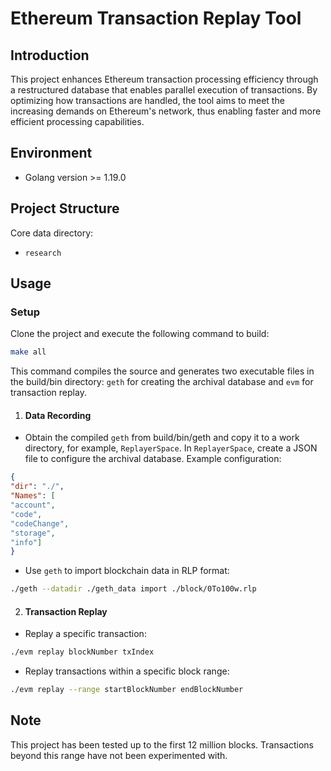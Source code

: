 # Ethereum Transaction Replay Tool

## Introduction
This project enhances Ethereum transaction processing efficiency through a restructured database that enables parallel execution of transactions. By optimizing how transactions are handled, the tool aims to meet the increasing demands on Ethereum's network, thus enabling faster and more efficient processing capabilities.

## Environment
- Golang version >= 1.19.0

## Project Structure
Core data directory:
+ `research`

## Usage

### Setup
Clone the project and execute the following command to build:
```bash
make all
```


This command compiles the source and generates two executable files in the build/bin directory: `geth` for creating the archival database and `evm` for transaction replay.

1. #### Data Recording
+ Obtain the compiled `geth` from build/bin/geth and copy it to a work directory, for example, `ReplayerSpace`.
In `ReplayerSpace`, create a JSON file to configure the archival database. Example configuration:
```json
{
"dir": "./",
"Names": [
"account",
"code",
"codeChange",
"storage",
"info"]
}
```
+ Use `geth` to import blockchain data in RLP format:
```bash
./geth --datadir ./geth_data import ./block/0To100w.rlp
```

2. #### Transaction Replay
+ Replay a specific transaction:
```bash
./evm replay blockNumber txIndex
```

+ Replay transactions within a specific block range:
```bash
./evm replay --range startBlockNumber endBlockNumber
```


## Note
This project has been tested up to the first 12 million blocks. Transactions beyond this range have not been experimented with.
